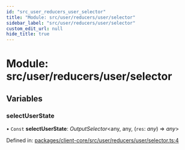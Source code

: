 ```yaml
---
id: "src_user_reducers_user_selector"
title: "Module: src/user/reducers/user/selector"
sidebar_label: "src/user/reducers/user/selector"
custom_edit_url: null
hide_title: true
---
```


# Module: src/user/reducers/user/selector

## Variables

### selectUserState

• `Const` **selectUserState**: *OutputSelector*<any, any, (`res`: *any*) => *any*\>

Defined in: [packages/client-core/src/user/reducers/user/selector.ts:4](https://github.com/xr3ngine/xr3ngine/blob/2d83606b6/packages/client-core/src/user/reducers/user/selector.ts#L4)
